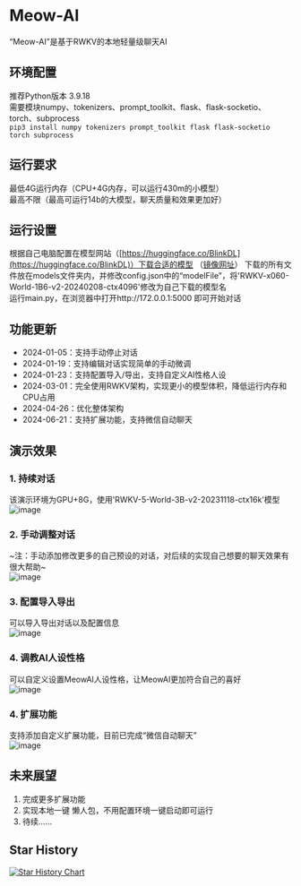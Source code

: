 # Meow-AI
“Meow-AI”是基于RWKV的本地轻量级聊天AI

## 环境配置
推荐Python版本 3.9.18  
需要模块numpy、tokenizers、prompt_toolkit、flask、flask-socketio、torch、subprocess  
`pip3 install numpy tokenizers prompt_toolkit flask flask-socketio torch subprocess` 

## 运行要求
最低4G运行内存（CPU+4G内存，可以运行430m的小模型）  
最高不限（最高可运行14b的大模型，聊天质量和效果更加好）  

## 运行设置
根据自己电脑配置在模型网站（[https://huggingface.co/BlinkDL](https://huggingface.co/BlinkDL)）下载合适的模型 （[镜像网址](https://hf-mirror.com/BlinkDL)） 
下载的所有文件放在models文件夹内，并修改config.json中的“modelFile”，将'RWKV-x060-World-1B6-v2-20240208-ctx4096'修改为自己下载的模型名  
运行main.py，在浏览器中打开http://172.0.0.1:5000 即可开始对话  

## 功能更新
- 2024-01-05：支持手动停止对话  
- 2024-01-19：支持编辑对话实现简单的手动微调  
- 2024-01-23：支持配置导入/导出，支持自定义AI性格人设
- 2024-03-01：完全使用RWKV架构，实现更小的模型体积，降低运行内存和CPU占用
- 2024-04-26：优化整体架构
- 2024-06-21：支持扩展功能，支持微信自动聊天  

## 演示效果
### 1. 持续对话
该演示环境为GPU+8G，使用'RWKV-5-World-3B-v2-20231118-ctx16k'模型  
![image](https://img.z4a.net/images/2024/06/12/9067bcfab67bb37a3c012ccca84b39be.png)
### 2. 手动调整对话
~注：手动添加修改更多的自己预设的对话，对后续的实现自己想要的聊天效果有很大帮助~  
![image](https://img.z4a.net/images/2024/06/12/c21bbf309e8836a2f420a2e9aa430805.png)
### 3. 配置导入导出
可以导入导出对话以及配置信息  
![image](https://img.z4a.net/images/2024/06/12/827ad26b2bfd9c31897b75081133d307.png)
### 4. 调教AI人设性格
可以自定义设置MeowAI人设性格，让MeowAI更加符合自己的喜好  
![image](https://img.z4a.net/images/2024/06/12/Meow.gif)
### 4. 扩展功能
支持添加自定义扩展功能，目前已完成“微信自动聊天”  
![image](https://img.z4a.net/images/2024/06/12/Meow.gif)

## 未来展望
1. 完成更多扩展功能
2. 实现本地一键 懒人包，不用配置环境一键启动即可运行  
3. 待续……    


## Star History
[![Star History Chart](https://api.star-history.com/svg?repos=bilibini/Meow-AI&type=Date)](https://star-history.com/#bilibini/Meow-AI&Date)

